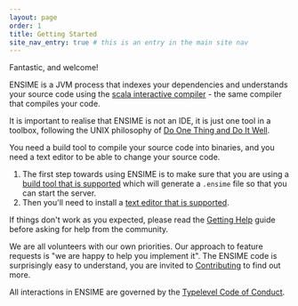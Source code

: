 ```yaml
---
layout: page
order: 1
title: Getting Started
site_nav_entry: true # this is an entry in the main site nav
---
```


Fantastic, and welcome!

ENSIME is a JVM process that indexes your dependencies and understands your source code using the [scala interactive compiler](http://www.scala-lang.org/files/archive/nightly/docs/compiler/index.html#scala.tools.nsc.interactive.package) - the same compiler that compiles your code.

It is important to realise that ENSIME is not an IDE, it is just one tool in a toolbox, following the UNIX philosophy of [Do One Thing and Do It Well](https://en.wikipedia.org/wiki/Unix_philosophy#Do_One_Thing_and_Do_It_Well).

You need a build tool to compile your source code into binaries, and you need a text editor to be able to change your source code.

1. The first step towards using ENSIME is to make sure that you are using a [build tool that is supported](/build_tools/) which will generate a `.ensime` file so that you can start the server.
2. Then you'll need to install a [text editor that is supported](/editors/).

If things don't work as you expected, please read the [Getting Help](/getting_help) guide before asking for help from the community.

We are all volunteers with our own priorities. Our approach to feature requests is "we are happy to help you implement it". The ENSIME code is surprisingly easy to understand, you are invited to [Contributing](/contributing) to find out more.

All interactions in ENSIME are governed by the [Typelevel Code of Conduct](http://typelevel.org/conduct.html).
